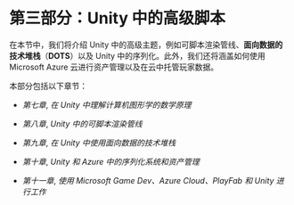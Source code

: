 # 第三部分：Unity 中的高级脚本

在本节中，我们将介绍 Unity 中的高级主题，例如可脚本渲染管线、**面向数据的技术堆栈**（**DOTS**）以及 Unity 中的序列化。此外，我们还将涵盖如何使用 Microsoft Azure 云进行资产管理以及在云中托管玩家数据。

本部分包括以下章节：

+   *第七章*, *在 Unity 中理解计算机图形学的数学原理*

+   *第八章*, *Unity 中的可脚本渲染管线*

+   *第九章*, *在 Unity 中使用面向数据的技术堆栈*

+   *第十章*, *Unity 和 Azure 中的序列化系统和资产管理*

+   *第十一章*, *使用 Microsoft Game Dev、Azure Cloud、PlayFab 和 Unity 进行工作*
